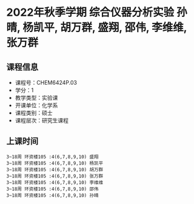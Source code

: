 # 2022年秋季学期 综合仪器分析实验 孙晴, 杨凯平, 胡万群, 盛翔, 邵伟, 李维维, 张万群






## 课程信息

- 课程号：CHEM6424P.03
- 学分：1
- 教学类型：实验课
- 开课单位：化学系
- 课程类别：硕士
- 课程层次：研究生课程

## 上课时间

```
3~18周 环资楼105 :4(6,7,8,9,10) 盛翔
3~18周 环资楼105 :4(6,7,8,9,10) 杨凯平
3~18周 环资楼105 :4(6,7,8,9,10) 胡万群
3~18周 环资楼105 :4(6,7,8,9,10) 张万群
3~18周 环资楼105 :4(6,7,8,9,10) 李维维
3~18周 环资楼105 :4(6,7,8,9,10) 邵伟
3~18周 环资楼105 :4(6,7,8,9,10) 孙晴
```

